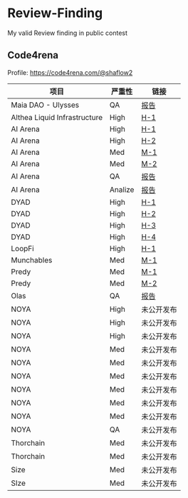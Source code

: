 # Review-Finding
My valid Review finding in public contest

## Code4rena  

Profile: https://code4rena.com/@shaflow2

| 项目 | 严重性  | 链接 |
| ---- | ---- | ---- |
|  Maia DAO - Ulysses    |  QA   |  [报告](/Code4rena/Maia%20DAO%20-%20Ulysses/QA.md)    |      |
|   Althea Liquid Infrastructure   | High     |  [H-1](/Code4rena/Althea%20Liquid%20Infrastructure/H-1.md)    |
|   AI Arena   | High     |  [H-1](/Code4rena/AIArena/H-1.md)   |
|   AI Arena   | High     |  [H-2](/Code4rena/AIArena/H-2.md)    |
|   AI Arena   | Med     |  [M-1](/Code4rena/AIArena/M-1.md)    |
|   AI Arena   | Med     |  [M-2](/Code4rena/AIArena/M-2.md)    |
|   AI Arena   | QA     |    [报告](/Code4rena/AIArena/QA.md)  |      |
|   AI Arena   | Analize     |   [报告](/Code4rena/AIArena/Analysis.md)   |
|   DYAD |  High    |  [H-1](/Code4rena/DYAD/H-1.md)    |      
|   DYAD |  High     |  [H-2](/Code4rena/DYAD/H-2.md)    |      
|   DYAD |  High     |  [H-3](/Code4rena/DYAD/H-3.md)    |      
|   DYAD |  High     |  [H-4](/Code4rena/DYAD/H-4.md)    |      
|  LoopFi  |   High   |  [H-1](/Code4rena/LoopFi/H-1.md)    |      
|  Munchables  |   Med   |  [M-1](/Code4rena/Munchables/M-1.md)    |      
|  Predy  |   Med   |   [M-1](/Code4rena/Predy/M-1.md)   |      
|  Predy  |   Med   |   [M-2](/Code4rena/Predy/M-2.md)   |      
|  Olas  |   QA   |   [报告](/Code4rena/Olas/QA.md)   |      
|  NOYA  |   High   |  未公开发布    |      
|  NOYA  |   High   |  未公开发布    |      
|  NOYA  |   High   |  未公开发布    |      
|  NOYA  |   Med    |  未公开发布    |      
|  NOYA  |  Med     |   未公开发布   |      
|  NOYA  |  Med     |  未公开发布    |      
|  NOYA  |  Med     |  未公开发布    |      
|  NOYA  |  Med     |  未公开发布    |      
|  NOYA  |  Med     |  未公开发布    |
|  NOYA  |  QA    |  未公开发布    |
|  Thorchain  |  Med    |  未公开发布    |
|  Thorchain  |  Med   |  未公开发布    |
|  Size  |  Med   |  未公开发布    |
|  SIze  |  Med   |  未公开发布    |


